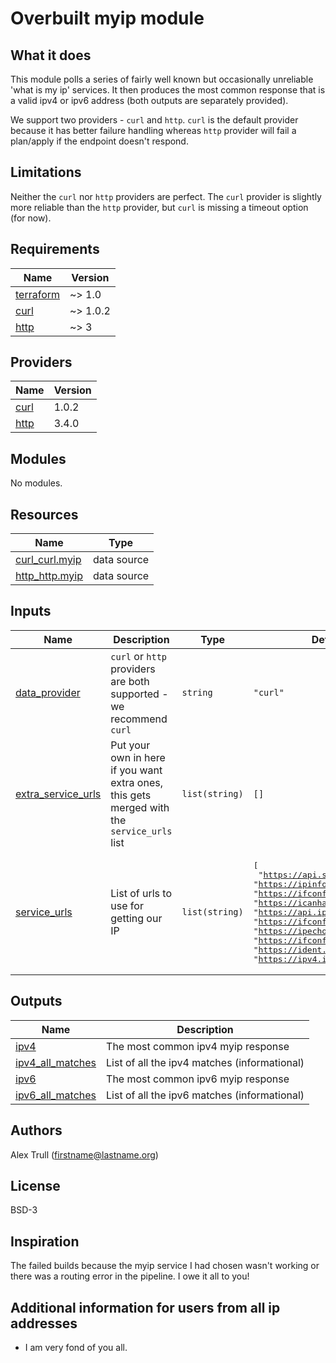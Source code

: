 # Overbuilt myip module

## What it does

This module polls a series of fairly well known but occasionally unreliable 'what is my ip' services. It then produces the most common response that is a valid ipv4 or ipv6 address (both outputs are separately provided).

We support two providers - `curl` and `http`. `curl` is the default provider because it has better failure handling whereas `http` provider will fail a plan/apply if the endpoint doesn't respond.

## Limitations

Neither the `curl` nor `http` providers are perfect. The `curl` provider is slightly more reliable than the `http` provider, but `curl` is missing a timeout option (for now).

<!-- BEGINNING OF PRE-COMMIT-TERRAFORM DOCS HOOK -->
## Requirements

| Name | Version |
|------|---------|
| <a name="requirement_terraform"></a> [terraform](#requirement\_terraform) | ~> 1.0 |
| <a name="requirement_curl"></a> [curl](#requirement\_curl) | ~> 1.0.2 |
| <a name="requirement_http"></a> [http](#requirement\_http) | ~> 3 |

## Providers

| Name | Version |
|------|---------|
| <a name="provider_curl"></a> [curl](#provider\_curl) | 1.0.2 |
| <a name="provider_http"></a> [http](#provider\_http) | 3.4.0 |

## Modules

No modules.

## Resources

| Name | Type |
|------|------|
| [curl_curl.myip](https://registry.terraform.io/providers/anschoewe/curl/latest/docs/data-sources/curl) | data source |
| [http_http.myip](https://registry.terraform.io/providers/hashicorp/http/latest/docs/data-sources/http) | data source |

## Inputs

| Name | Description | Type | Default | Required |
|------|-------------|------|---------|:--------:|
| <a name="input_data_provider"></a> [data\_provider](#input\_data\_provider) | `curl` or `http` providers are both supported - we recommend `curl` | `string` | `"curl"` | no |
| <a name="input_extra_service_urls"></a> [extra\_service\_urls](#input\_extra\_service\_urls) | Put your own in here if you want extra ones, this gets merged with the `service_urls` list | `list(string)` | `[]` | no |
| <a name="input_service_urls"></a> [service\_urls](#input\_service\_urls) | List of urls to use for getting our IP | `list(string)` | <pre>[<br>  "https://api.seeip.org",<br>  "https://ipinfo.io/ip",<br>  "https://ifconfig.co",<br>  "https://icanhazip.com",<br>  "https://api.ipify.org",<br>  "https://ifconfig.me",<br>  "https://ipecho.net/plain",<br>  "https://ifconfig.io",<br>  "https://ident.me",<br>  "https://ipv4.ident.me"<br>]</pre> | no |

## Outputs

| Name | Description |
|------|-------------|
| <a name="output_ipv4"></a> [ipv4](#output\_ipv4) | The most common ipv4 myip response |
| <a name="output_ipv4_all_matches"></a> [ipv4\_all\_matches](#output\_ipv4\_all\_matches) | List of all the ipv4 matches (informational) |
| <a name="output_ipv6"></a> [ipv6](#output\_ipv6) | The most common ipv6 myip response |
| <a name="output_ipv6_all_matches"></a> [ipv6\_all\_matches](#output\_ipv6\_all\_matches) | List of all the ipv6 matches (informational) |
<!-- END OF PRE-COMMIT-TERRAFORM DOCS HOOK -->

## Authors

Alex Trull (firstname@lastname.org)

## License

BSD-3

## Inspiration

The failed builds because the myip service I had chosen wasn't working or there was a routing error in the pipeline. I owe it all to you!

## Additional information for users from all ip addresses

* I am very fond of you all.